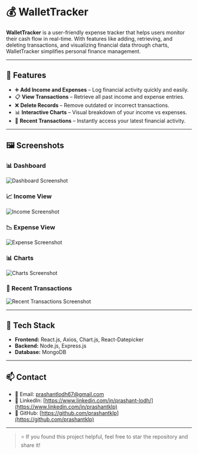 # 💰 WalletTracker

**WalletTracker** is a user-friendly expense tracker that helps users monitor their cash flow in real-time. With features like adding, retrieving, and deleting transactions, and visualizing financial data through charts, WalletTracker simplifies personal finance management.

---

## 🚀 Features

- ➕ **Add Income and Expenses** – Log financial activity quickly and easily.
- 📋 **View Transactions** – Retrieve all past income and expense entries.
- ❌ **Delete Records** – Remove outdated or incorrect transactions.
- 📊 **Interactive Charts** – Visual breakdown of your income vs expenses.
- 🧾 **Recent Transactions** – Instantly access your latest financial activity.

---

## 🖼️ Screenshots

### 📊 Dashboard
![Dashboard Screenshot](https://github.com/user-attachments/assets/aa3f07ac-e87d-454e-9d6d-48dd0fbb5c1c)

### 📈 Income View
![Income Screenshot](https://github.com/user-attachments/assets/cffb6ec0-5803-4e72-9d1a-6b240885bfb5)

### 📉 Expense View
![Expense Screenshot](https://github.com/user-attachments/assets/53683759-9a47-4373-9f41-44c5893ea2f2)

### 📊 Charts
![Charts Screenshot](https://github.com/user-attachments/assets/6036aab2-2c69-479a-ab07-ceb4f68380dd)

### 🧾 Recent Transactions
![Recent Transactions Screenshot](https://github.com/user-attachments/assets/ca5f8c17-c33d-4919-a3ef-22c79a5c92e3)

---

## 🧰 Tech Stack

- **Frontend:** React.js, Axios, Chart.js, React-Datepicker  
- **Backend:** Node.js, Express.js  
- **Database:** MongoDB

---

## 📫 Contact

- 📧 Email: prashantlodh67@gmail.com  
- 🔗 LinkedIn: [https://www.linkedin.com/in/prashant-lodh/](https://www.linkedin.com/in/prashantklp)  
- 🐙 GitHub: [https://github.com/prashantklp](https://github.com/prashantklp)

---

> ⭐ If you found this project helpful, feel free to star the repository and share it!

